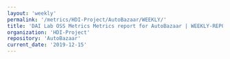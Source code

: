 ```yaml
---
layout: 'weekly'
permalink: '/metrics/HDI-Project/AutoBazaar/WEEKLY/'
title: 'DAI Lab OSS Metrics Metrics report for AutoBazaar | WEEKLY-REPORT-2019-12-15'
organization: 'HDI-Project'
repository: 'AutoBazaar'
current_date: '2019-12-15'
---
```

